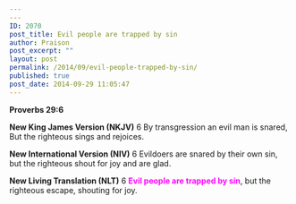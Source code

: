 ```yaml
---
---
ID: 2070
post_title: Evil people are trapped by sin
author: Praison
post_excerpt: ""
layout: post
permalink: /2014/09/evil-people-trapped-by-sin/
published: true
post_date: 2014-09-29 11:05:47
---
```

<strong>Proverbs 29:6</strong>

<strong>New King James Version (NKJV)</strong>
6 By transgression an evil man is snared,
But the righteous sings and rejoices.

<strong>New International Version (NIV)</strong>
6 Evildoers are snared by their own sin, but the righteous shout for joy and are glad.

<strong>New Living Translation (NLT)</strong>
6 <span style="color: #ff00ff;"><strong>Evil people are trapped by sin</strong></span>, but the righteous escape, shouting for joy.